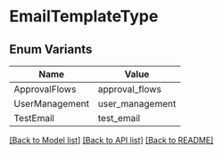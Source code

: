 # EmailTemplateType

## Enum Variants

| Name | Value |
|---- | -----|
| ApprovalFlows | approval_flows |
| UserManagement | user_management |
| TestEmail | test_email |


[[Back to Model list]](../README.md#documentation-for-models) [[Back to API list]](../README.md#documentation-for-api-endpoints) [[Back to README]](../README.md)


